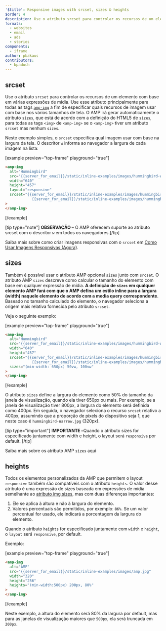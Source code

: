```yaml
---
'$title': Responsive images with srcset, sizes & heights
$order: 4
description: Use o atributo srcset para controlar os recursos de um elemento com base em várias expressões de mídia. Use esse atributo principalmente para todas as tags amp-img a fim de especificar quais ...
formats:
  - websites
  - email
  - ads
  - stories
components:
  - iframe
author: pbakaus
contributors:
  - bpaduch
---
```


## srcset

Use o atributo `srcset` para controlar os recursos de um elemento com base em várias expressões de mídia. Use esse atributo principalmente para todas as tags [`amp-img`](../../../../documentation/components/reference/amp-img.md) a fim de especificar quais recursos de imagem usar com base nos vários tamanhos de tela. O AMP irá gerar automaticamente o atributo <code>sizes</code>, <a> que está de acordo com a definição do HTML5 de <code>sizes</code></a>, para todas as tags `<img>` de `<amp-img>` se o `<amp-img>` tiver um atributo <code>srcset</code> mas nenhum <code>sizes</code>.

Neste exemplo simples, o `srcset` especifica qual imagem usar com base na largura da tela. O descritor `w` informa ao navegador a largura de cada imagem na lista:

[example preview="top-frame" playground="true"]

```html
<amp-img
  alt="Hummingbird"
  src="{{server_for_email}}/static/inline-examples/images/hummingbird-wide.jpg"
  width="640"
  height="457"
  layout="responsive"
  srcset="{{server_for_email}}/static/inline-examples/images/hummingbird-wide.jpg 640w,
            {{server_for_email}}/static/inline-examples/images/hummingbird-narrow.jpg 320w"
>
</amp-img>
```

[/example]

[tip type="note"] <strong>OBSERVAÇÃO –</strong> O AMP oferecem suporte ao atributo srcset com o descritor `w` em todos os navegadores.[/tip]

Saiba mais sobre como criar imagens responsivas com o `srcset` em [Como Usar Imagens Responsivas (Agora)](http://alistapart.com/article/using-responsive-images-now).

## sizes

Também é possível usar o atributo AMP opcional `sizes` junto com `srcset`. O atributo AMP `sizes` descreve como calcular o tamanho do elemento com base em qualquer expressão de mídia. <strong>A definição de <code>sizes</code> em qualquer elemento AMP fará com que o AMP defina um estilo inline para a largura (width) naquele elemento de acordo com a media query correspondente.</strong> Baseado no tamanho calculado do elemento, o navegador seleciona a origem mais relativa fornecida pelo atributo `srcset`.

Veja o seguinte exemplo:

[example preview="top-frame" playground="true"]

```html
<amp-img
  alt="Hummingbird"
  src="{{server_for_email}}/static/inline-examples/images/hummingbird-wide.jpg"
  width="640"
  height="457"
  srcset="{{server_for_email}}/static/inline-examples/images/hummingbird-wide.jpg 640w,
            {{server_for_email}}/static/inline-examples/images/hummingbird-narrow.jpg 320w"
  sizes="(min-width: 650px) 50vw, 100vw"
>
</amp-img>
```

[/example]

O atributo `sizes` define a largura do elemento como 50% do tamanho da janela de visualização, quando ela tiver 650px ou mais. Por exemplo, se a janela de visualização tiver 800px, a largura do elemento será definida como 400px. Em seguida, o navegador seleciona o recurso `srcset` relativo a 400px, assumindo que a proporção de pixels do dispositivo seja 1, que neste caso é `hummingbird-narrow.jpg` (320px).

[tip type="important"] <strong>IMPORTANTE –</strong>Quando o atributo sizes for especificado juntamente com width e height, o layout será `responsive` por default. [/tip]

Saiba mais sobre os atributo <a>AMP <code data-md-type="codespan">sizes</code> aqui</a>

## heights

Todos os elementos personalizados da AMP que permitem o layout `responsive` também são compatíveis com o atributo `heights`. O valor desse atributo é uma expressão de sizes baseada em expressões de mídia semelhante ao [atributo img sizes](https://developer.mozilla.org/en-US/docs/Web/HTML/Element/img), mas com duas diferenças importantes:

1. Ele se aplica à altura e não à largura do elemento.
2. Valores percentuais são permitidos, por exemplo: `86%`. Se um valor percentual for usado, ele indicará a porcentagem da largura do elemento.

Quando o atributo `heights` for especificado juntamente com `width` e `height`, o `layout` será `responsive`, por default.

Exemplo:

[example preview="top-frame" playground="true"]

```html
<amp-img
  alt="AMP"
  src="{{server_for_email}}/static/inline-examples/images/amp.jpg"
  width="320"
  height="256"
  heights="(min-width:500px) 200px, 80%"
>
</amp-img>
```

[/example]

Neste exemplo, a altura do elemento será 80% da largura por default, mas para as janelas de visualização maiores que `500px`, ela será truncada em `200px`.
